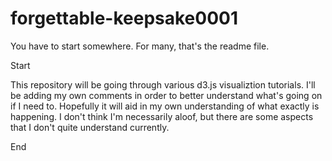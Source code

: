 # forgettable-keepsake0001

You have to start somewhere. For many, that's the readme file.

Start

This repository will be going through various d3.js visualiztion tutorials.
I'll be adding my own comments in order to better understand what's going on if I need to.
Hopefully it will aid in my own understanding of what exactly is happening.
I don't think I'm necessarily aloof, but there are some aspects that I don't quite understand currently.

End
